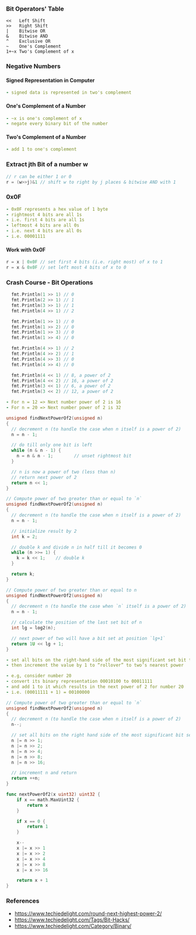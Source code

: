 ### Bit Operators' Table
```
<<   Left Shift
>>   Right Shift
|    Bitwise OR
&    Bitwise AND
^    Exclusive OR
~    One's Complement
1+~x Two's Complement of x
```

### Negative Numbers

#### Signed Representation in Computer
```yaml
- signed data is represented in two's complement
```

#### One's Complement of a Number
```yaml
- ~x is one's complement of x
- negate every binary bit of the number
```


#### Two's Complement of a Number
```yaml
- add 1 to one's complement
```

### Extract jth Bit of a number w
```c
// r can be either 1 or 0
r = (w>>j)&1 // shift w to right by j places & bitwise AND with 1
```

### 0x0F
```yaml
- 0x0F represents a hex value of 1 byte
- rightmost 4 bits are all 1s
- i.e. first 4 bits are all 1s
- leftmost 4 bits are all 0s
- i.e. next 4 bits are all 0s
- i.e. 00001111
```

#### Work with 0x0F
```c
r = x | 0x0F // set first 4 bits (i.e. right most) of x to 1
r = x & 0x0F // set left most 4 bits of x to 0
```

### Crash Course - Bit Operations
```go
  fmt.Println(1 >> 1) // 0
  fmt.Println(2 >> 1) // 1
  fmt.Println(3 >> 1) // 1
  fmt.Println(4 >> 1) // 2
```

```go
  fmt.Println(1 >> 1) // 0
  fmt.Println(1 >> 2) // 0
  fmt.Println(1 >> 3) // 0
  fmt.Println(1 >> 4) // 0
```

```go
  fmt.Println(4 >> 1) // 2
  fmt.Println(4 >> 2) // 1
  fmt.Println(4 >> 3) // 0
  fmt.Println(4 >> 4) // 0
```

```go
  fmt.Println(4 << 1) // 8, a power of 2
  fmt.Println(4 << 2) // 16, a power of 2
  fmt.Println(3 << 1) // 6, a power of 2
  fmt.Println(3 << 2) // 12, a power of 2
```

```yaml
- For n = 12 => Next number power of 2 is 16
- For n = 20 => Next number power of 2 is 32
```

```cpp
unsigned findNextPowerOf2(unsigned n)
{
  // decrement n (to handle the case when n itself is a power of 2)
  n = n - 1;

  // do till only one bit is left
  while (n & n - 1) {
    n = n & n - 1;        // unset rightmost bit
  }

  // n is now a power of two (less than n)
  // return next power of 2
  return n << 1;
}
```

```cpp
// Compute power of two greater than or equal to `n`
unsigned findNextPowerOf2(unsigned n)
{
  // decrement n (to handle the case when n itself is a power of 2)
  n = n - 1;

  // initialize result by 2
  int k = 2;

  // double k and divide n in half till it becomes 0
  while (n >>= 1) {
    k = k << 1;    // double k
  }

  return k;
}
```

```cpp
// Compute power of two greater than or equal to n
unsigned findNextPowerOf2(unsigned n)
{
  // decrement n (to handle the case when `n` itself is a power of 2)
  n = n - 1;

  // calculate the position of the last set bit of n
  int lg = log2(n);

  // next power of two will have a bit set at position `lg+1`
  return 1U << lg + 1;
}
```

```yaml
- set all bits on the right-hand side of the most significant set bit to 1 
- then increment the value by 1 to “rollover” to two’s nearest power

- e.g, consider number 20
- convert its binary representation 00010100 to 00011111 
- and add 1 to it which results in the next power of 2 for number 20
- i.e. (00011111 + 1) = 00100000
```

```cpp
// Compute power of two greater than or equal to `n`
unsigned findNextPowerOf2(unsigned n)
{
  // decrement n (to handle the case when n itself is a power of 2)
  n--;

  // set all bits on the right hand side of the most significant bit set to 1
  n |= n >> 1;
  n |= n >> 2;
  n |= n >> 4;
  n |= n >> 8;
  n |= n >> 16;

  // increment n and return
  return ++n;
}
```

```go
func nextPowerOf2(x uint32) uint32 {
	if x == math.MaxUint32 {
		return x
	}

	if x == 0 {
		return 1
	}

	x--
	x |= x >> 1
	x |= x >> 2
	x |= x >> 4
	x |= x >> 8
	x |= x >> 16

	return x + 1
}
```

### References
- https://www.techiedelight.com/round-next-highest-power-2/
- https://www.techiedelight.com/Tags/Bit-Hacks/
- https://www.techiedelight.com/Category/Binary/
